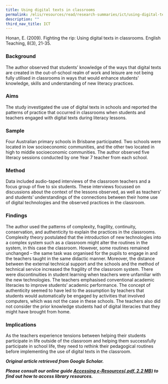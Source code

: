 ```yaml
---
title: Using digital texts in classrooms
permalink: /elis/resources/read/research-summaries/ict/using-digital-texts-in-classrooms/
description: ""
third_nav_title: ICT
---
```

Honan, E. (2009). Fighting the rip: Using digital texts in classrooms. English Teaching, 8(3), 21-35.

### Background

The author observed that students’ knowledge of the ways that digital texts are created in the out-of-school realm of work and leisure are not being fully utilised in classrooms in ways that would enhance students’ knowledge, skills and understanding of new literacy practices.

### Aims

The study investigated the use of digital texts in schools and reported the patterns of practice that occurred in classrooms when students and teachers engaged with digital texts during literacy lessons.

### Sample

Four Australian primary schools in Brisbane participated. Two schools were located in low socioeconomic communities, and the other two located in high to middle socioeconomic communities. The author observed five literacy sessions conducted by one Year 7 teacher from each school.

### Method

Data included audio-taped interviews of the classroom teachers and a focus group of five to six students. These interviews focussed on discussions about the context of the lessons observed, as well as teachers’ and students’ understandings of the connections between their home use of digital technologies and the observed practices in the classroom.

### Findings

The author used the patterns of complexity, fragility, continuity, conservation, and authenticity to explain the practices in the classrooms. Complexity theory postulated that the introduction of new technologies into a complex system such as a classroom might alter the routines in the system, in this case the classroom. However, some routines remained unchanged – the same task was organised for the pupils to engage in and the teachers taught in the same didactic manner. Moreover, the distance between the external technical support and the schools and the method of technical service increased the fragility of the classroom system. There were discontinuities in student learning when teachers were unfamiliar with the new technologies. The teachers emphasised conventional academic literacies to improve students’ academic performance. The concept of authenticity seemed to have led to the assumption by teachers that students would automatically be engaged by activities that involved computers, which was not the case in these schools. The teachers also did not consider the prior knowledge students had of digital literacies that they might have brought from home.

### Implications

As the teachers experience tensions between helping their students participate in life outside of the classroom and helping them successfully participate in school life, they need to rethink their pedagogical routines before implementing the use of digital texts in the classroom.


_**Original article retrieved from Google Scholar.**_  

**_Please consult our online guide [Accessing e-Resources(.pdf, 2.2 MB)](https://academyofsingaporeteachers-moe-edu-sg-admin.cwp.sg/elis/resources/read/research-summaries/ict/18e45074-6b1b-4ac7-811f-1a8da16c4f81 "Accessing e-Resources") to find out how to access library resources._**
